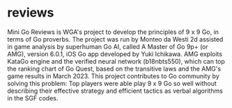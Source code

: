 # reviews
Mini Go Reviews is WGA's project to develop the principles of 9 x 9 Go, in terms of Go proverbs. The project was run by Monteo da Westi 2d assisted in game analysis by superhuman Go AI, called A Master of Go 9p+ (or AMG), version 6.0.1, iOS Go app developed by Yuki Ichikawa. AMG exploits KataGo engine and the verified neural network (b18nbts550), which can top the ranking chart of Go Quest, based on the transitive laws and the AMG's game results in March 2023. This project contributes to Go community by solving this problem: Top players were able play 9 x 9 Go so well without describing their effective strategy and efficient tactics as verbal algorithms in the SGF codes.
